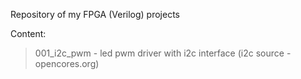 Repository of my FPGA (Verilog) projects

Content:
> 001_i2c_pwm - led pwm driver with i2c interface (i2c source - opencores.org)